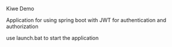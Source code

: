 Kiwe Demo 

   Application for using spring boot with JWT for authentication and authorization

   use launch.bat to start the application
